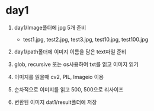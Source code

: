 # day1
1. day1/Image폴더에 jpg 5개 준비

   - test1.jpg, test2.jpg, test3.jpg, test10.jpg, test100.jpg

   

2. day1/path폴더에 이미지 이름을 담은 text파일 준비



3. glob, recursive 또는 os사용하여 txt를 읽고 이미지 읽기



4. 이미지를 읽을때 cv2, PIL, Imageio 이용



5. 순차적으로 이미지를 읽고 500, 500으로 리사이즈



6. 변환된 이미지 dat1/result폴더에 저장
